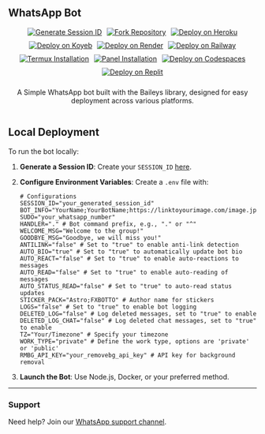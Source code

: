 ## WhatsApp Bot

<div align="center" style="display: flex; justify-content: center; gap: 10px; flex-wrap: wrap;">
  <a href="https://fx-website-one.vercel.app/">
    <img src="https://img.shields.io/badge/FX WEBSITE-000?style=for-the-badge&logo=vercel&logoColor=white" alt="Generate Session ID"/>
  </a>

  <a href="https://github.com/FXastro/fxop-md/fork">
    <img src="https://img.shields.io/badge/FORK REPO-000?style=for-the-badge&logo=github&logoColor=white" alt="Fork Repository"/>
  </a>

  <a href="https://www.heroku.com/deploy?template=https://github.com/FXastro/fxop-md">
    <img src="https://img.shields.io/badge/Deploy on Heroku-430098?style=for-the-badge&logo=heroku&logoColor=white" alt="Deploy on Heroku"/>
  </a>

  <a href="https://app.koyeb.com/services/deploy?type=docker&image=docker.io/fxastro/fxop-md&name=fxop-md-demo">
    <img src="https://img.shields.io/badge/Deploy on Koyeb-0096D6?style=for-the-badge&logo=koyeb&logoColor=white" alt="Deploy on Koyeb"/>
  </a>

  <a href="https://render.com/deploy?repo=https://github.com/FXastro/fxop-md">
    <img src="https://img.shields.io/badge/Deploy on Render-46E3B7?style=for-the-badge&logo=render&logoColor=white" alt="Deploy on Render"/>
  </a>

  <a href="https://railway.app/new/template?template=https://github.com/FXastro/fxop-md">
    <img src="https://img.shields.io/badge/Deploy on Railway-0B0B0B?style=for-the-badge&logo=railway&logoColor=white" alt="Deploy on Railway"/>
  </a>

  <a href="https://github.com/FXastro/fxop-md?tab=readme-ov-file#termux-installation">
    <img src="https://img.shields.io/badge/Termux Setup-00A980?style=for-the-badge&logo=android&logoColor=white" alt="Termux Installation"/>
  </a>

  <a href="https://github.com/FXastro/fxop-md/releases/">
    <img src="https://img.shields.io/badge/Panel-292E49?style=for-the-badge&logo=github&logoColor=white" alt="Panel Installation"/>
  </a>

  <a href="https://github.com/codespaces/new?repo=843557699&ref=master">
    <img src="https://img.shields.io/badge/Codespaces-181717?style=for-the-badge&logo=github&logoColor=white" alt="Deploy on Codespaces"/>
  </a>

  <a href="https://replit.com/~">
    <img src="https://img.shields.io/badge/Deploy on Replit-0E152A?style=for-the-badge&logo=replit&logoColor=white" alt="Deploy on Replit"/>
  </a>


  A Simple WhatsApp bot built with the Baileys library, designed for easy deployment across various platforms.
</div>

## Local Deployment

To run the bot locally:

1. **Generate a Session ID**: Create your `SESSION_ID` [here](https://fx-session.vercel.app/).

2. **Configure Environment Variables**: Create a `.env` file with:

   ```env
   # Configurations
   SESSION_ID="your_generated_session_id"
   BOT_INFO="YourName;YourBotName;https://linktoyourimage.com/image.jpg"
   SUDO="your_whatsapp_number"
   HANDLER="." # Bot command prefix, e.g., "." or "^"
   WELCOME_MSG="Welcome to the group!"
   GOODBYE_MSG="Goodbye, we will miss you!"
   ANTILINK="false" # Set to "true" to enable anti-link detection
   AUTO_BIO="true" # Set to "true" to automatically update bot bio
   AUTO_REACT="false" # Set to "true" to enable auto-reactions to messages
   AUTO_READ="false" # Set to "true" to enable auto-reading of messages
   AUTO_STATUS_READ="false" # Set to "true" to auto-read status updates
   STICKER_PACK="Astro;FXBOTTO" # Author name for stickers
   LOGS="false" # Set to "true" to enable bot logging
   DELETED_LOG="false" # Log deleted messages, set to "true" to enable
   DELETED_LOG_CHAT="false" # Log deleted chat messages, set to "true" to enable
   TZ="Your/Timezone" # Specify your timezone
   WORK_TYPE="private" # Define the work type, options are 'private' or 'public'
   RMBG_API_KEY="your_removebg_api_key" # API key for background removal

   ```

3. **Launch the Bot**: Use Node.js, Docker, or your preferred method.

---

### Support

Need help? Join our [WhatsApp support channel](https://whatsapp.com/channel/0029VambPbJ2f3ERs37HvM2J).
